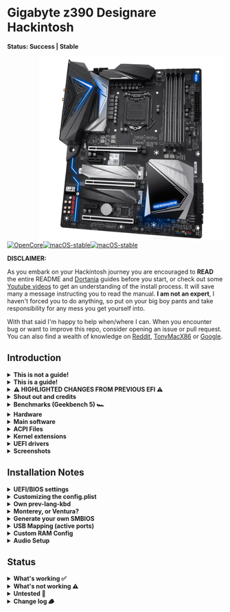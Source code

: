 # Gigabyte z390 Designare Hackintosh 

**Status: Success | Stable**

<img align="right" src="./images/1000-5.png" alt="z390 Designare" width="430">

[![OpenCore](https://img.shields.io/badge/OpenCore-0.9.4-blue.svg)](https://github.com/acidanthera/OpenCorePkg)[![macOS-stable](https://img.shields.io/badge/macOS-12.6.8-brightgreen.svg)](https://www.apple.com/macos/monterey)[![macOS-stable](https://img.shields.io/badge/macOS-13.5-brightgreen.svg)](https://www.apple.com/macos/ventura)

**DISCLAIMER:**

As you embark on your Hackintosh journey you are encouraged to **READ** the entire README and [Dortania](https://dortania.github.io/getting-started/) guides before you start, or check out some [Youtube videos](https://www.youtube.com/c/TechNolli) to get an understanding of the install process. It will save many a message instructing you to read the manual. **I am not an expert**, I haven't forced you to do anything, so put on your big boy pants and take responsibility for any mess you get yourself into.

With that said I'm happy to help when/where I can. When you encounter bug or want to improve this repo, consider opening an issue or pull request. You can also find a wealth of knowledge on [Reddit](https://www.reddit.com/r/hackintosh/), [TonyMacX86](https://www.tonymacx86.com) or [Google](https://www.google.com).

## Introduction

<details> 
<summary><strong>This is not a guide!</strong></summary>


This is not a complete guide. It should only be used as a reference. I provide tips and tricks that I learned on my journey in building a hackintosh. The best way of using this is as a supplement to the OpenCore guide; if you have questions about how to setup your specific hardware, are unclear about what to do, or would like to see the settings I've used.

I understand that some may simply copy the EFI folder to their EFI partition. For clarity the EFI folder needs to go onto the EFI partition.

```EFI
EFI (partition)
	EFI
	├── BOOT
	├── OC
```

It should work and your Gigabyte z390 Designare based hackintosh should boot and work fine. **You will at minimum need to generate SMBIOS values if you want Apple services to work.** Note that all error reporting/logging has been turned off in the config.plist. You will have a difficult time trouble shooting with the setup provided. You can easily turn on the error reporting and logging if you follow the Dortania guide. Best of luck.

> **NOTE** if you simply wish to copy my EFI please do the following:
>
> 1. Properly set your [BIOS settings](https://github.com/seven-of-eleven/designare-z390-opencore-efi/blob/master/BIOS.md) (<kbd>Del</kbd> to get into bios)
> 2. [Generate SMBIOS values](https://dortania.github.io/OpenCore-Install-Guide/config.plist/coffee-lake.html#platforminfo) and add them in the config.plist (MacPro7,1)
> 3. **Rename** one of the `config...` files in the OC folder to `config.plist` (see release or notes below for details).
> 4. Prepare your install [USB](https://dortania.github.io/OpenCore-Install-Guide/installer-guide/)
> 5. Move the entire EFI folder (with your modifications) to the proper partition on your [USB](https://dortania.github.io/OpenCore-Install-Guide/installer-guide/mac-install.html#setting-up-opencore-s-efi-environment) (or [hard drive](https://dortania.github.io/OpenCore-Post-Install/universal/oc2hdd.html) once the install is complete).
> 6. [Install](https://dortania.github.io/OpenCore-Install-Guide/installation/installation-process.html#double-checking-your-work) - You need to select <kbd>F12</kbd> to get the boot menu options and **boot from the USB each time the computer restarts** until you've copied the EFI folder onto the hard drive. You may also need to select the correct boot option during install, although this is typically done automatically.

</details>  

<details> 
<summary><strong>This is a guide!</strong></summary>


To install macOS follow the guides provided by [Dortania](https://dortania.github.io/OpenCore-Install-Guide/) :thinking:

</details>  



<details>
<summary><strong>⚠️ HIGHLIGHTED CHANGES FROM PREVIOUS EFI ⚠️</strong></summary>
<br>


The following changes should be noted:

- Choose your preferred config.plist file and **rename it to config.plist**:

  - config-no-wifi-bt.plist - `disables the internal WiFi and bluetooth`
    - most similar to older Releases. Use this if you have installed a 3rd party PCIE WiFi/bt card (Fenvi or other).
  - config-wifi-bt.plist - `enables builtin WiFi and bluetooth`
    - use this if you **don't have** PCIE card but want to enable builtin Intel WiFi/bt
- Thunderbolt working
  - Added ACPI files and updated config to enable Thunderbolt


> **DiableIoMapper is set to false to enable AppleVTD** as outlined below. Set to true if you are having issues with your Fenvi WiFi BT card.

- Enabled AppleVTD

  - Since Monterey 12.3.0, AppleEthernetE1000 driver kit natively attaches to i211 ethernet. However, if the ethernet port is occupied without having AppleVTD enabled, the system will experience freeze, crash, and etc. To avoid having these issues, we need to enable AppleVTD.

  ```
  - Enable VT-d in BIOS, 
  - Set DisableIoMapper to false
  - Drop OEM DMAR Table in config.plist
  - Inject modified DMAR Table(Reserved Memory Regions removed) in config.plist
  ```

- Removed AppleIGB kext as it's not needed with AppleVTD enabled.

- Bluetooth broke with the MacOS 13.4 update. Added the below child items to NVRAM>7C436110-AB2A-4BBB-A880-FE41995C9F82 section in the config.plist file to fix it:

| Key                             | Type | Value                           |
| ------------------------------- | ---- | ------------------------------- |
| bluetoothInternalControllerInfo | Data | 00000000 00000000 00000000 0000 |
| bluetoothExternalDongleFailed   | Data | 00                              |

</details>



<details> 
<summary><strong>Shout out and credits</strong></summary>


**Shout out** to [baughmann](https://github.com/baughmann) the OG of this repo. He entrusted it to my care while he's moving on to bigger and better things. All the best to him and many thanks for his contribution.

[Applebreak1 - z390-Designare-Customac](https://github.com/AppleBreak1/Z390-Designare-Customac) - I used notes from him and CaseySJ to get Thunderbolt working

#### Credit to all these great people whom I don't know but have made my hackintosh dreams come true:

- [EETagent](https://github.com/EETagent) for his repository (I like the layout of his guide and used it to create this one)
- The guys from [Acidanthera](https://github.com/acidanthera) that make this possible
- [Apple](http://apple.com) for macOS and HfsPlus.efi
- [corpnewt](https://github.com/corpnewt) for [USBMap](https://github.com/corpnewt/USBMap) and [CPUFriendDataProvider](https://github.com/corpnewt/CPUFriendFriend)
- [headkaze](https://github.com/headkaze) for [Hackintool](https://github.com/headkaze/Hackintool)
- [Mieze](https://github.com/Mieze) for [IntelMausiEthernet](https://github.com/Mieze/IntelMausiEthernet)
- People at [r/hackintosh](https://www.reddit.com/r/hackintosh/) for their advice and help
- Useful tools by [CorpNewt](https://github.com/corpnewt) and [headkaze](https://github.com/headkaze/Hackintool)
- CaseySJ [Gigabyte Designare Z390 build](https://www.tonymacx86.com/threads/success-gigabyte-designare-z390-thunderbolt-3-i7-9700k-amd-rx-580.316533/)
- And every other contributor

</details>

<details>
<summary><strong>Benchmarks (Geekbench 5) 🏎</strong></summary>
<br>



CPU:

- Single-core: [1174](https://browser.geekbench.com/v5/cpu/16318404)
- Multi-core: [7891](https://browser.geekbench.com/v5/cpu/16318404)

Compute (GPU):

- Metals: [79919](https://browser.geekbench.com/v5/compute/5218510)
- OpenCL: [69506](https://browser.geekbench.com/v5/compute/5244655)

</details>

<details>
<summary><strong>Hardware</strong></summary>
<br>


[![UEFI](https://img.shields.io/badge/UEFI-F9-lightgrey)](https://download.gigabyte.com/FileList/BIOS/mb_bios_z390-designare_f9.zip?v=be589b6c41e6b8f340b5273a4982e394)

#### My system

| Category  | Component                                                    | Note                                                         |
| --------- | ------------------------------------------------------------ | ------------------------------------------------------------ |
| CPU       | Intel Core i7-9700k                                          | Other motherboard compatible CPUs shouldn't be an issue      |
| MB        | [Gigabyte Designaire Z390 (rev 1.0)](https://www.gigabyte.com/Motherboard/Z390-DESIGNARE-rev-10#kf) |                                                              |
| GPU       | Saphire Pulse RX 5700 XT                                     | `agdpmod=pikera` needed for 5000 & 6000 series AMD cards (key is set in config.plist) |
| NVME      | WD Black 250 GB                                              | Boot drive                                                   |
| NVME      | Crucial P3 4TB                                               | Home folder                                                  |
| NVME      | WD Black 1TB                                                 | Raid 0 - extra drive (using PCIE adapter)                    |
| NVME      | HP EX950 1TB                                                 | Raid 0 - extra drive  (using PCIE adapter)                   |
| SSD       | WD Blue  2TB                                                 | Video and photo storage                                      |
| SSD       | WB Blue  250GB                                               | Backup boot drive for testing OS update/upgrades             |
| HD        | Seagate Iron Wolf  6TB                                       | Used as internal time machine backup                         |
| Ethernet  | Intel I211 and Intel I219                                    | Dual Gigabit LAN (both working)                              |
| Memory    | 64GB / 3200MHz DDR4                                          |                                                              |
| WiFi & BT | Intel® CNVi interface 802.11a/b/g/n/ac                       | Works with regular Intel [WiFi/bluetooth limitations](https://openintelwireless.github.io/itlwm/FAQ.html#features) |
| Case      | [O11 Dynamic](https://lian-li.com/product/pc-o11-dynamic/)   | I have the white version.                                    |
| Monitor   | [LG UltraWide 49](https://www.lg.com/us/monitors/lg-49WL95C-W-ultrawide-monitor#) | 49" UltraWide 32:9 Dual QHD (5120 x 1440) IPS Display        |

#### baughmann's system

| Component | Product                           |
| --------- | --------------------------------- |
| CPU       | Intel Core i9 9900K               |
| MB        | Gigabyte Designaire Z390 (rev 10) |
| GPU       | AMD Radeon VII 16 GB              |
| SSD       | Samsung EVO 970 (NVMe - 1TB)      |

#### baughmann's other system

| Component | Product                                 |
| --------- | --------------------------------------- |
| CPU       | Intel Core i7 8700K                     |
| MB        | Gigabyte Designaire Z390 (rev 10) |
| GPU       | AMD Radeon VII 16 GB                    |
| SSD       | Samsung 860 EVO SSD (1TB)               |

#### Other Configurations

- [Without a dedicated GPU](https://github.com/baughmann/Catalina-Gigabyte-Designare-Z390-i9-9900k-EFI/issues/1)
- Other AMD GPU's are _probably mostly_ plug-n-play. Be sure to read the [fantastic Buyer's Guide by Dortania](https://dortania.github.io/GPU-Buyers-Guide/) before you buy!
- [Applebreak1 - z390-Designare-Customac](https://github.com/AppleBreak1/Z390-Designare-Customac)

</details>  

<details>
<summary><strong>Main software</strong></summary>
<br>



| Component      | Version |
| -------------- | ------- |
| macOS Monterey | 13.5    |
| OpenCore       | v0.9.4  |

</details>



<details>
<summary><strong>ACPI Files</strong></summary>
<br>


| Component                |
| ------------------------ |
| SSDT-AWAC.aml            |
| SSDT-DMAR.aml            |
| SSDT-DTPG.aml            |
| SSDT-EC-USBX-DESKTOP.aml |
| SSDT-PMC.aml             |
| SSDT-SBUS-MCHC.aml       |
| SSDT-TB3.aml             |

</details>

<details>
<summary><strong>Kernel extensions</strong></summary>
<br>


| Kext                   | Version                                                  |
| :--------------------- | -------------------------------------------------------- |
| AppleALC               | 1.8.4                                                    |
| IntelMausi             | 1.0.7                                                    |
| Lilu                   | 1.6.7                                                    |
| RestrictEvents         | 1.1.2 - `only needed with SMBIOS MacPro7,1`              |
| SMCProcessor           | 1.3.2                                                    |
| SMCSuperIO             | 1.3.2                                                    |
| USBPorts               | 1.0.0                                                    |
| VirtualSMC             | 1.3.2                                                    |
| WhateverGreen          | 1.6.6                                                    |
| **Additional Kexts***  | Used to enable builtin WiFi and bluetooth                |
| AirportItlwm           | 2.2.0 - `enable WiFi on Ventura`                         |
| AirportItlwmM          | 2.2.0 - `enable WiFi on Monterey`                        |
| BlueToolFixup          | 2.6.8 - `needed for Monterey and newer`                  |
| IntelBluetoothFirmware | 2.3.0                                                    |
| IntelBTPatcher         | 2.3.0                                                    |
| USBPortsWFBT           | 1.0.1 - `disables ports 11 & 12, and enable port 8 & 14` |

> **Additional Kexts** included in the EFI enable the internal WiFi and Bluetooth. The USB map used (USBPortsWFBT.kext) is changed to disable port 11& 12 and enable port 8 & 14. See the USB section below for more details.

</details>



<details>
  <summary><strong>UEFI drivers</strong></summary>
<br>


|       Driver        | Version           |
| :-----------------: | ----------------- |
|     HfsPlus.efi     | 1.0.0             |
|   OpenRuntime.efi   | OpenCorePkg 0.9.4 |
| ResetNvramEntry.efi | 0.9.4             |

</details>



<details>
    <summary><strong>Screenshots</strong></summary>
    <br>
    <p float="left">
        <img src="./images/about_screenshot.png" alt="About this Mac" width="427">
    </p>
    <p float="left">
        <img src="./images/desktop-image.png" alt="Desktop" width="427">
    </p>
</details> 





## Installation Notes

<details>  
<summary><strong>UEFI/BIOS settings</strong></summary>
<br>


> Note <kbd>DEL</kbd> key gets you into BIOS Setting during boot.

#### Update (or downgrade) your motherboard's BIOS firmware

Use BIOS version **F9i or F9** (don't use F9j). You can download F9i from this repo's [releases page](https://github.com/seven-of-eleven/designare-z390-opencore-efi/releases/tag/resources) or F9 (the latest version) from [Gigabyte's website](https://www.gigabyte.com/Motherboard/Z390-DESIGNARE-rev-10/support#support-dl-bios).

#### BIOS configuration

Visit the [BIOS configuration](https://github.com/seven-of-eleven/designare-z390-opencore-efi/blob/master/BIOS.md) page to ensure that your BIOS is configured properly.

>Note: If you've recently updated your BIOS firmware, you will need to double-check these as some of them get reset after updating!

</details>  



<details>
<summary><strong>Customizing the config.plist</strong></summary>
<br>



Read the official [OpenCore Desktop Guide for Coffee Lake](https://dortania.github.io/OpenCore-Install-Guide/config.plist/coffee-lake.html) when making changes to the `config.plist` and the guide's [Gather Files section](https://dortania.github.io/OpenCore-Install-Guide/ktext.html#firmware-drivers) when picking drivers and kexts.

The following fields have been replaced by `[REPLACEME]` (for ease of <kbd>⌘</kbd>+<kbd>F</kbd>):

- `config.plist` > `PlatformInfo`
  - `SystemSerialNumber`
  - `SystemUUID`
  - `MLB`
  - Follow the [OpenCore instructions](https://dortania.github.io/OpenCore-Post-Install/universal/iservices.html#generate-a-new-serial) to generate your own unique identifiers.
- Also replace the ROM value of `11223344 5566` as outlined in the [OpenCore Instructions](https://dortania.github.io/OpenCore-Post-Install/universal/iservices.html#fixing-rom)
- Choose a `SystemProductName`, either `iMac19,1` or `MacPro7,1` see **Generate your own SMBIOS** for details.
- All packages are `RELEASE` and debugging is disabled. If you're having issues, be sure to enable debugging [as described in the OpenCore docs](https://dortania.github.io/OpenCore-Install-Guide/config.plist/coffee-lake.html#debug), and also grab [the `DEBUG` version of OpenCorePkg](https://github.com/acidanthera/OpenCorePkg/releases).

> If you're not using internal WiFi/bt you can remove the **Additional Kexts** in the Kext listing and take a snapshot with Propertree to update your config file. If you don't know what this means, just ignore it, everything will work fine 😀.

</details>



<details>
<summary><strong>Own prev-lang-kbd</strong></summary>
<br>



In the config.plist file you set the default language as outlined in the guide. You can either add it as a string or as a hex data using [ProperTree](https://github.com/corpnewt/ProperTree)

The setting is found in the config.plist under: 

- NVRAM
  - 7C436110-AB2A-4BBB-A880-FE41995C9F82

Format is lang-COUNTRY:keyboard as shown below:

- 🇺🇸 | [0] en_US - U.S --> en-US:0 **OR** `656e2d55 533a30` in HEX

| Key           | Type   | Value   |
| ------------- | ------ | ------- |
| prev-lang:kbd | String | en-US:0 |

> Language is set to **English** but you can find alternatives here:
>
> [AppleKeyboardLayouts](https://github.com/acidanthera/OpenCorePkg/blob/master/Utilities/AppleKeyboardLayouts/AppleKeyboardLayouts.txt)

</details>



<details>  
<summary><strong>Monterey, or Ventura?</strong></summary>
<br>



The EFI folder should work for either Monterey (12.3+), or Ventura.

I would avoid installing Monterey 12.3 as it had issues with AMD GPUs that needed DeviceProperties values set for the PCIE device (not included in this EFI). Google is your friend here but it's easiest not to install 12.3 :grimacing:, just install 12.4 or higher.

I'm primarily using this EFI with Ventura 13.5 at the moment. Prior to this I was running Monterey 12.6.2 without issue.

</details>  

<details>  
<summary><strong>Generate your own SMBIOS</strong></summary>
<br>



Use [GenSMBIOS](https://github.com/corpnewt/GenSMBIOS) to create your own serial #... based off of your preferred model.

- MacPro7,1 -`What I used`
  - **See below if you want to keep iMac19,1**

**Note:** If you use a different SMBIOS model other than MacPro7,1 or iMac19,1. The provided USB mapping will not work. You will need to edit the **USBPorts.kext** file.  You can right click on the file and select **Show Package Contents**.  From there you can open the Info.plist file in ProperTree and change MacPro7,1 to whatever Model ID you've chosen. This should provide a working USBPorts.kext.

### Keeping SMBIOS iMac19,1

If you've used a previous version from this repo and everything is working for you, **I would recommend you keep the iMac19,1 SMBIOS** so that you don't have to generate new serial numbers etc. In this case you can simply use Propertree to <kbd>delete</kbd> the entire `PlatformInfo` portion of the config.plist file and replace it (copy and paste) with the `PlatformInfo` from your existing config.plist file.

Alternatively you can manually update the `PlatformInfo` by adjusting the following:

| Key                | Type    | Value             |
| ------------------ | ------- | ----------------- |
| CustomMemory       | Boolean | False             |
| MLB                | String  | [REPLACEME] ^*^   |
| ROM                | Data    | 11223344 5566 ^*^ |
| SystemProductName  | String  | iMac19,1          |
| SystemSerialNumber | String  | [REPLACEME] ^*^   |
| SystemUUID         | String  | [REPLACEME] ^*^   |

##### *Replace these with your values

> **NOTE:** If you have everything working with your own USB mapping file. **KEEP IT.** Replace the provided USBPorts.kext file with the one in your existing EFI folder and perform a snapshot in Propertree for good measure.

</details>  



<details>  
<summary><strong>USB Mapping (active ports)</strong></summary>
<br>


> The latest version of USBPorts.kext will work with either SMBIOS iMac19,1 or MacPro7,1.

MacOS has a fifteen port limit. You can read more about the details in the [guide](https://dortania.github.io/OpenCore-Post-Install/usb/). Depending on your specific needs you may want to customize/recreate the port mapping. 



<details>  
<summary><strong>USB Mapping - config-no-wifi-bt.plist (USBPorts.kext)</strong></summary>
<br>



This USBPorts.kext file provided enables the following ports:

![USB-Ports](images/USB-Ports.png)

For reference the associated ports are outlined in the following diagrams (modified from [CaseySJ](https://www.tonymacx86.com/threads/success-gigabyte-designare-z390-thunderbolt-3-i7-9700k-amd-rx-580.316533/)):

![Motherboard Ports](images/USB-Ports-All-motherboard.png)

![Rear-IO](images/USB-Ports-Rear-IO.png)

</details>



<details>  
<summary><strong>USB Mapping - config-wifi-bt.plist (USBPortsWFBT.kext)</strong></summary>
<br>




> Note the **difference from the USBPorts.kext** is the enabling of ports 8 & 14 and disabling of ports 11 & 12. This was done to **enable the internal WiFi and bluetooth**.


This USBPortsWFBT.kext file provided enables the following ports:

![USB-Ports](images/USB-Ports-EFI2.png)

For reference the associated ports are outlined in the following diagrams (modified from [CaseySJ](https://www.tonymacx86.com/threads/success-gigabyte-designare-z390-thunderbolt-3-i7-9700k-amd-rx-580.316533/)):

![Motherboard Ports](images/USB-Ports-All-motherboard-EFI2.png)

![Rear-IO](images/USB-Ports-Rear-IO-EFI2.png)

</details>



</details>



<details>  
<summary><strong>Custom RAM Config</strong></summary>
<br>



> If you're using SMBIOS iMac19,1 you can safely ignore this and just ensure `Kernel>Add> RestrictEvents.kext`> `Enabled` is `False`.

Using the **SMBIOS MacPro7,1** will require either `CustomMemory` to be configured **or** [RestrictEvents.kext](https://github.com/acidanthera/RestrictEvents) to be installed. I've enabled the RestrictEvents.kext as default. If you want to create the custom memory values the details can be found in the [guide](https://dortania.github.io/OpenCore-Post-Install/universal/memory.html).

</details>

<details>  
<summary><strong>Audio Setup</strong></summary>
<br>



There are three options available that I'm aware of. You can use alcid 7, 11, or 16. All three are used by different Designare EFIs available online. I'm using alcid 11 because it works for what I need. If you have specific audio requirements and alcid 11 isn't working try the other values. `Previous EFIs in this repo used alcid=7.`

> NOTE: Alcid values can be added to the 'NVRAM > boot-args' key **or** DeviceProperties. The boot-args value will override the DeviceProperties value if both are used. **You only need one**. This EFI uses the DeviceProperties method.

### Audio output quirks

3.5mm jack will show as Internal Speakers depending on the alcid you've chosen:

| alcid= | Front jack        | Rear jack         |
| ------ | ----------------- | ----------------- |
| 7      | Headphones        | Internal Speakers |
| 11     | Headphones        | Internal Speakers |
| 16     | Internal Speakers | Headphones        |

![audio-options](images/audio-options.png)





alcid decimal to hex value table

| Decimal | Hex value    |
| ------- | ------------ |
| 7       | 07000000     |
| **11**  | **0B000000** |
| 16      | 10000000     |

### Audio setting method used in EFI

DeviceProperties>Add

| Key                        | Type       | Value        |
| -------------------------- | ---------- | ------------ |
| PciRoot(0x0)/Pci(0x1F,0x3) | Dictionary |              |
| layout-id                  | Data       | **0B000000** |

</details>



## Status

<details>  
<summary><strong>What's working ✅</strong></summary>


- [x] GPU hardware acceleration / performance
- [x] iMessage, FaceTime, App Store, iTunes Store. `Generate your own SMBIOS`
- [x] Intel I219-V Ethernet port
- [x] Intel I211 Ethernet port
- [x] Internal WiFi and bluetooth - `WiFi not fully tested on Ventura`
- [x] Audio jacks - `front and rear 3.5mm audio jacks work with quirks (see Audio Setup for details)`
- [x] Shutdown / Restart / Sleep
- [x] USB 3.0/3/1 - `USB map created.`
- [x] Graphical Boot menu `OpenCanopy (I included it in the EFI but I don't use it as I generally skip the boot menu.)`
- [x] Thunderbolt
- [x] Sidecar - `reported working, I haven't tested`
- [x] Conitunity Camera - `working when iPhone is connected by USB`

</details>  

<details>  
<summary><strong>What's not working ⚠️</strong></summary>


- [ ] All empty . Your hack should work wonderfully.

</details>  

<details>  
<summary><strong>Untested 🧪</strong></summary>



- [ ] WiFi on Ventura - `should work but I use Ethernet and haven't tested it fully`
- [ ] Boot chime - `should work I just haven't tried it`
- [ ] FileVault - `should work I just haven't tried it`
- [ ] Windows/Linux from OC boot menu - `I'm not dual booting my system but there's no reason it shouldn't work.`

</details> 

<details>  
<summary><strong>Change log 🪵</strong></summary>


- **9 Aug 2023**
  - Updated to OpenCore 0.9.4
  
  - Added NVRAM key values for Bluetooth fix for Ventura 13.4+
  
  - Updated all kexts to latest available versions
  
- **16 May 2023**
  - Update to OpenCore 0.9.2
  - Disable CaseySJ patch and enable new DisableIoMapperMapping quirk (addresses the same issue)
  - Updated all kexts to latest available versions

- **8 Mar 2023**
  - Update to **OpenCore 0.9.0**
  - Dropped support for BigSur (can use previous EFI versions if needed)
    - removed BigSur kexts

  - Enabled Thunderbold support (tested with OWC Thunderbolt Dock)
  - Updated BIOS to F9
  - Enabled AppleVTD
- **21 Dec 2022**
  - Update to **OpenCore 0.8.7**
  - Enable/disable internal WiFi and bluetooth - `rename your chosen config.plist`
  - Moved to primarily booting Ventura 13.1 (using ethernet, not WiFi)
- **14 Oct 2022**
  - Update to **OpenCore 0.8.5**
  - Enable internal WiFi and bluetooth in **EFI 2** - see Releases
  - Change of USB port mapping in **EFI 2** for internal bluetooth
- **8 Sept 2022**
  - Update to **OpenCore 0.8.4**
  - Include SmallTree kext for BigSur (disabled for Monterey with MaxVersion value)
  - Enable `DisableIoMapper` by default to resolve networking issues [#67](https://github.com/seven-of-eleven/designare-z390-opencore-efi/issues/67)
  - Ventura beta remains bootable and working
- **7 Aug 2022**
  - Minor update to README added USB mapping changes

  - USBPorts.kext modified to be used with either SMBIOS `iMac19,1` or `MacPro7,1` 
  - **NOTE**: Old USBPorts.kext for SMBIOS `iMac19,1` referenced `iMacPro19,1` incorrectly [#61](https://github.com/seven-of-eleven/designare-z390-opencore-efi/issues/61) and may not have been working properly.


- **6 Aug 2022**
  - Transfer of repo from baughmann to seven-of-eleven
  - Update to **OpenCore 0.8.3**
  - Updated readme format/details
  - Change of SMBIOS from `iMac19,1` to `MacPro7,1` only b/c that's what I'm using
  - Change alcid from 7 to 11
  - Ventura beta 4 is bootable and working
- **11 October 2021**
  - Updated to OpenCore 0.7.4
  - No longer need `slide=0`
  - Removed a bunch of hacky stuff (including USB ports unlimiter)
  - Rebuilt `config.plist` from the ground-up to remove legacy crap that has built up over time
  - Boot times seemed to have improved
  - Tried and failed to use BIOS version F9j
- **30 May 2021:**
  - Confirmed compatability with Big Sur 11.4
- **10 April 2021:**
  - Updated OpenCore to 0.6.9
  - Fixed USB port issue occurring after upgrade to 11.3 by re-disabling `USBInjectAll.kext`, re-enabling `USBPorts.kext` (this mobo's USB map) and setting `Kernel` > `Quirks` > `XhciPortLimit` to `0`
  - Updated all kexts and drivers that needed updating
- **10 April 2020:**
  - Updated OpenCore to 0.6.8
  - Updated all Kexts and Drivers for which there was an update
  - Fixed all non-fatal warnings at startup
  - Ensured compatability with macOS Big Sur 11.2.3 (20D91)
- **15 December 2020:**
  - Updated to OpenCore 0.6.4
  - Updated All Kexts and Drivers for which there was an update
  - Ensured compatability with macOS Big Sur 11.1 (20C69)
- **1 December 2020:**
  - Modified BIOS suggestions to get Sidecar working _(thanks @QueercoreTrash for [#19](https://github.com/seven-of-eleven/designare-z390-opencore-efi/issues/19))_
  - Added a [BIOS configuration page](https://github.com/seven-of-eleven/designare-z390-opencore-efi/blob/master/BIOS.md) with screenshots for user assistance.
- **16 Nov 2020:**
  - Updated to macOS Big Sur from Catalina
  - For some reason, with Big Sur and OC 0.6.3, we no longer need AirportBrcmFix for the Fenvi BT/WiFi Card
  - Changed `slide=1` to `slide=0`
  - Kept `USBPorts.kext` inside the `config.plist`, but disabled it because it seems as though `USBInjectAll.kext` does the trick
- **13 August 2020:**
  - Verified that supplemental update 10.15.6 `19G73` => `19G2021` works without issues.
- **10 August 2020:**
  - Added `SmallTreeIntel82576.kext` for enabling the secondary Ethernet port
- **4 August 2020:**
  - Updated OC to version [0.6.0](https://github.com/acidanthera/OpenCorePkg/releases/tag/0.6.0)
  - Updated all of [the acidanthera's](https://github.com/acidanthera) drivers and kexts
- **1 August 2020:**
  - Updated OC to version [0.5.9](https://github.com/acidanthera/OpenCorePkg/releases/tag/0.5.9)
  - Updated all kexts and drivers to the latest
  - Removed `ApfsDriverLoader.efi` because it was rolled into OC starting with 0.5.9
- **13 June 2020:**
  - Updated OC, Kernel Extensions, and Drivers to be compatible with latest macOS update `10.15.5` (and supplemental update).
  - Somehow the boot picker remembers my choice now, meaning that emulated NVRAM is somehow working?
  - _IMPORTANT:_ Upgraded from `DEBUG` to `RELEASE`:
    - Changed all drivers and OC files from the `DEBUG` versions to `RELEASE` versions because I seem to have a stable system.
    - Modified `config.plist` to no longer generate logs (log level now `0`).
    - If you're having problems, switch back to `DEBUG` mode yourself by following [this guide](https://dortania.github.io/OpenCore-Desktop-Guide/troubleshooting/debug.html).

</details>
